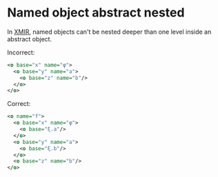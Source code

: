 # Named object abstract nested

In [XMIR], named objects can't be nested deeper than one level inside an
abstract object.

Incorrect:

```xml
<o base="x" name="φ">
  <o base="y" name="a">
    <o base="z" name="b"/>
  </o>
</o>
```

Correct:

```xml
<o name="f">
  <o base="x" name="φ">
    <o base="ξ.a"/>
  </o>
  <o base="y" name="a">
    <o base="ξ.b"/>
  </o>
  <o base="z" name="b"/>
</o>
```

[XMIR]: https://news.eolang.org/2022-11-25-xmir-guide.html

